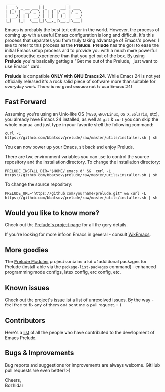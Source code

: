 ```
 ____           _           _
|  _ \ _ __ ___| |_   _  __| | ___
| |_) | '__/ _ \ | | | |/ _` |/ _ \
|  __/| | |  __/ | |_| | (_| |  __/
|_|   |_|  \___|_|\__,_|\__,_|\___|
```

Emacs is probably the best text editor in the world. However, the
process of coming up with a useful Emacs configuration is long and
difficult. It's this process that separates you from truly taking
advantage of Emacs's power. I like to refer to this process as the
**Prelude**. **Prelude** has the goal to ease the initial Emacs setup
process and to provide you with a much more powerful and productive
experience than that you get out of the box. By using **Prelude**
you're basically getting a "Get me out of the Prelude, I just want to
use Emacs" card.

**Prelude** is compatible **ONLY with GNU Emacs 24**. While Emacs 24
is not yet officially released it's a rock solid piece of software
more than suitable for everyday work. There is no good excuse not to
use Emacs 24!

## Fast Forward

Assuming you're using an Unix-like OS (`*BSD`, `GNU/Linux`, `OS X`, `Solaris`,
etc), you already have Emacs 24 installed, as well as `git` & `curl` you
can skip the whole manual and just type in your favorite shell the
following command:

`curl -L
https://github.com/bbatsov/prelude/raw/master/utils/installer.sh
| sh`

You can now power up your Emacs, sit back and enjoy Prelude.

There are two environment variables you can use to control the 
source repository and the installation directory. To change the 
installation directory:

`PRELUDE_INSTALL_DIR="$HOME/.emacs.d" && 
 curl -L
https://github.com/bbatsov/prelude/raw/master/utils/installer.sh
| sh`

To change the source repository:

`PRELUDE_URL="https://github.com/yourname/prelude.git" &&
 curl -L
https://github.com/bbatsov/prelude/raw/master/utils/installer.sh
| sh`


## Would you like to know more?

Check out the [Prelude's project page](http://batsov.com/prelude) for
all the gory details.

If you're looking for more info on Emacs in general - consult
[WikEmacs](http://wikemacs.org).

## More goodies

The [Prelude Modules](https://github.com/bbatsov/prelude-modules)
project contains a lot of additional packages for Prelude
(install-able via the `package-list-packages` command) - enhanced programming
mode configs, latex config, erc config, etc.

## Known issues

Check out the project's
[issue list](https://github.com/bbatsov/prelude/issues?sort=created&direction=desc&state=open)
a list of unresolved issues. By the way - feel free to fix any of them
and sent me a pull request. :-)

## Contributors

Here's a [list](https://github.com/bbatsov/prelude/contributors) of all the people who have contributed to the
development of Emacs Prelude.

## Bugs & Improvements

Bug reports and suggestions for improvements are always
welcome. GitHub pull requests are even better! :-)

Cheers,<br>
Bozhidar

